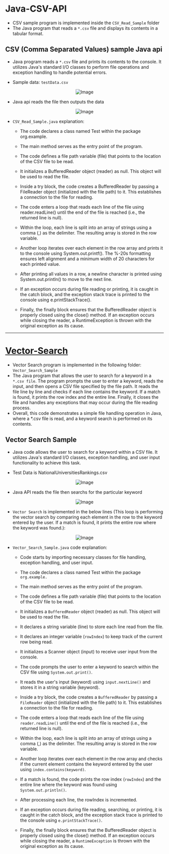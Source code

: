 # Java-CSV-API
- CSV sample program is implemented inside the `CSV_Read_Sample` folder
- The Java program that reads a `*.csv` file and displays its contents in a tabular format.

## CSV (Comma Separated Values) sample Java api

- Java program reads a `*.csv` file and prints its contents to the console. It utilizes Java's standard I/O classes to perform file operations and exception handling to handle potential errors.

- Sample data: `testData.csv`

<p align="center">
  <img src="https://user-images.githubusercontent.com/24220136/233832939-28349291-b299-4a38-9793-1ad6493b7222.png" alt="Image">
</p>

- Java api reads the file then outputs the data 

<p align="center">
  <img src="https://user-images.githubusercontent.com/24220136/233832923-b73f1e16-b667-4054-b638-a8bf38ec69bb.png" alt="Image">
</p>

- `CSV_Read_Sample.java` explanation:

  - The code declares a class named Test within the package org.example.

  - The main method serves as the entry point of the program.

  - The code defines a file path variable (file) that points to the location of the CSV file to be read.

  - It initializes a BufferedReader object (reader) as null. This object will be used to read the file.

  - Inside a try block, the code creates a BufferedReader by passing a FileReader object (initialized with the file path) to it. This establishes a connection to the file for reading.

  - The code enters a loop that reads each line of the file using reader.readLine() until the end of the file is reached (i.e., the returned line is null).

  - Within the loop, each line is split into an array of strings using a comma (,) as the delimiter. The resulting array is stored in the row variable.

  - Another loop iterates over each element in the row array and prints it to the console using System.out.printf(). The %-20s formatting ensures left alignment and a minimum width of 20 characters for each printed value.

  - After printing all values in a row, a newline character is printed using System.out.println() to move to the next line.

  - If an exception occurs during file reading or printing, it is caught in the catch block, and the exception stack trace is printed to the console using e.printStackTrace().

  - Finally, the finally block ensures that the BufferedReader object is properly closed using the close() method. If an exception occurs while closing the reader, a RuntimeException is thrown with the original exception as its cause.

-------------------------------------

# [Vector-Search](https://en.wikipedia.org/wiki/Vector_space_model)

- Vector Search program is implemented in the following folder: `Vector_Search_Sample` 
- The Java program that allows the user to search for a keyword in a `*.csv file`. The program prompts the user to enter a keyword, reads the input, and then opens a CSV file specified by the file path. It reads the file line by line and checks if each line contains the keyword. If a match is found, it prints the row index and the entire line. Finally, it closes the file and handles any exceptions that may occur during the file reading process.
- Overall, this code demonstrates a simple file handling operation in Java, where a *.csv file is read, and a keyword search is performed on its contents.

## Vector Search Sample

- Java code allows the user to search for a keyword within a CSV file. It utilizes Java's standard I/O classes, exception handling, and user input functionality to achieve this task.

- Test Data is NationalUniversitiesRankings.csv

<p align="center">
  <img src="https://user-images.githubusercontent.com/24220136/233833032-cb18b396-4553-4fe1-992f-4351bffe4dc8.png" alt="Image">
</p>

- Java API reads the file then searchs for the particular keyword

<p align="center">
  <img src="https://user-images.githubusercontent.com/24220136/233833045-80be041f-7e10-4871-a8a3-3b0f2d90d8ef.png" alt="Image">
</p>

- `Vector Search` is implemented in the below lines (This loop is performing the vector search by comparing each element in the row to the keyword entered by the user. If a match is found, it prints the entire row where the keyword was found.):

<p align="center">
  <img src="https://user-images.githubusercontent.com/24220136/233833117-86ba265a-cc00-4202-9967-cf9212e1635d.png" alt="Image">
</p>

- `Vector_Search_Sample.java` code explanation:

  - Code starts by importing necessary classes for file handling, exception handling, and user input.

  - The code declares a class named Test within the package `org.example.`

  - The main method serves as the entry point of the program.

  - The code defines a file path variable (file) that points to the location of the CSV file to be read.

  - It initializes a `BufferedReader` object (reader) as null. This object will be used to read the file.

  - It declares a string variable (line) to store each line read from the file.

  - It declares an integer variable (`rowIndex`) to keep track of the current row being read.

  - It initializes a Scanner object (input) to receive user input from the console.

  - The code prompts the user to enter a keyword to search within the CSV file using `System.out.print()`.

  - It reads the user's input (keyword) using `input.nextLine()` and stores it in a string variable (keyword).

  - Inside a try block, the code creates a `BufferedReader` by passing a `FileReader` object (initialized with the file path) to it. This establishes a connection to the file for reading.

  - The code enters a loop that reads each line of the file using `reader.readLine()` until the end of the file is reached (i.e., the returned line is null).

  - Within the loop, each line is split into an array of strings using a comma (,) as the delimiter. The resulting array is stored in the row variable.

  - Another loop iterates over each element in the row array and checks if the current element contains the keyword entered by the user using `index.contains(keyword)`.

  - If a match is found, the code prints the row index (`rowIndex`) and the entire line where the keyword was found using `System.out.println()`.

  - After processing each line, the rowIndex is incremented.

  - If an exception occurs during file reading, searching, or printing, it is caught in the catch block, and the exception stack trace is printed to the console using `e.printStackTrace()`.

  - Finally, the finally block ensures that the BufferedReader object is properly closed using the close() method. If an exception occurs while closing the reader, a `RuntimeException` is thrown with the original exception as its cause.

